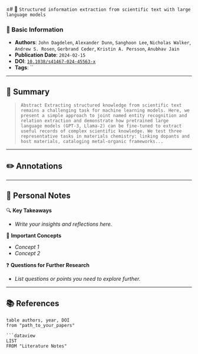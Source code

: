 ≤# 📖 `Structured information extraction from scientific text with large language models`

### 📌 Basic Information
- **Authors**: `John Dagdelen`, `Alexander Dunn`, `Sanghoon Lee`, `Nicholas Walker`, `Andrew S. Rosen`, `Gerbrand Ceder`, `Kristin A. Persson`, `Anubhav Jain`
- **Publication Date**: `2024-02-15`
- **DOI**: [`10.1038/s41467-024-45563-x`](https://doi.org/10.1038/s41467-024-45563-x)
- **Tags**: ``

---

## 📝 Summary
> `Abstract
            Extracting structured knowledge from scientific text remains a challenging task for machine learning models. Here, we present a simple approach to joint named entity recognition and relation extraction and demonstrate how pretrained large language models (GPT-3, Llama-2) can be fine-tuned to extract useful records of complex scientific knowledge. We test three representative tasks in materials chemistry: linking dopants and host materials, cataloging metal-organic frameworks...`

---

## ✏️ Annotations


---

## 🧐 Personal Notes
🔍 **Key Takeaways**  
- _Write your insights and reflections here._

📌 **Important Concepts**  
- _Concept 1_  
- _Concept 2_

❓ **Questions for Further Research**  
- _List questions or points you need to explore further._

---

## 📚 References
```dataview
table authors, year, DOI
from "path_to_your_papers"

```dataview
LIST
FROM "Literature Notes"